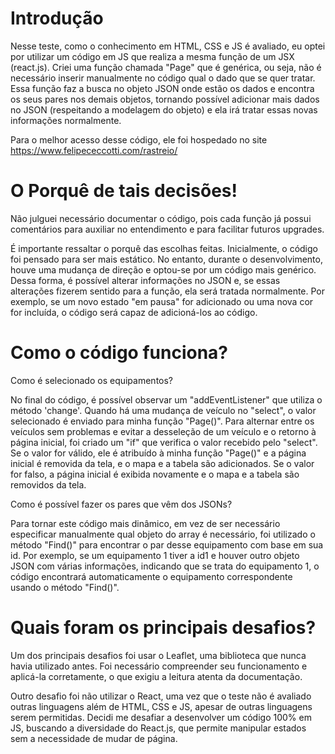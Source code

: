 
# Introdução

Nesse teste, como o conhecimento em HTML, CSS e JS é avaliado, eu optei por utilizar um código em JS que realiza a mesma função de um JSX (react.js). Criei uma função chamada "Page" que é genérica, ou seja, não é necessário inserir manualmente no código qual o dado que se quer tratar. Essa função faz a busca no objeto JSON onde estão os dados e encontra os seus pares nos demais objetos, tornando possível adicionar mais dados no JSON (respeitando a modelagem do objeto) e ela irá tratar essas novas informações normalmente.

Para o melhor acesso desse código, ele foi hospedado no site https://www.felipececcotti.com/rastreio/

# O Porquê de tais decisões!

Não julguei necessário documentar o código, pois cada função já possui comentários para auxiliar no entendimento e para facilitar futuros upgrades.

É importante ressaltar o porquê das escolhas feitas. Inicialmente, o código foi pensado para ser mais estático. No entanto, durante o desenvolvimento, houve uma mudança de direção e optou-se por um código mais genérico. Dessa forma, é possível alterar informações no JSON e, se essas alterações fizerem sentido para a função, ela será tratada normalmente. Por exemplo, se um novo estado "em pausa" for adicionado ou uma nova cor for incluída, o código será capaz de adicioná-los ao código.

# Como o código funciona?


Como é selecionado os equipamentos?

No final do código, é possível observar um "addEventListener" que utiliza o método 'change'. Quando há uma mudança de veículo no "select", o valor selecionado é enviado para minha função "Page()". Para alternar entre os veículos sem problemas e evitar a desseleção de um veículo e o retorno à página inicial, foi criado um "if" que verifica o valor recebido pelo "select". Se o valor for válido, ele é atribuído à minha função "Page()" e a página inicial é removida da tela, e  o mapa e a tabela são adicionados. Se o valor for falso, a página inicial é exibida novamente e o mapa e a tabela são removidos da tela.

Como é possível fazer os pares que vêm dos JSONs?

Para tornar este código mais dinâmico, em vez de ser necessário especificar manualmente qual objeto do array é necessário, foi utilizado o método "Find()" para encontrar o par desse equipamento com base em sua id. Por exemplo, se um equipamento 1 tiver a id1 e houver outro objeto JSON com várias informações, indicando que se trata do equipamento 1, o código encontrará automaticamente o equipamento correspondente usando o método "Find()".



# Quais foram os principais desafios?

Um dos principais desafios foi usar o Leaflet, uma biblioteca que nunca havia utilizado antes. Foi necessário compreender seu funcionamento e aplicá-la corretamente, o que exigiu a leitura atenta da documentação.

Outro desafio foi não utilizar o React, uma vez que o teste não é avaliado outras linguagens além de HTML, CSS e JS, apesar de outras linguagens serem permitidas. Decidi me desafiar a desenvolver um código 100% em JS, buscando a diversidade do React.js, que permite manipular estados sem a necessidade de mudar de página.






